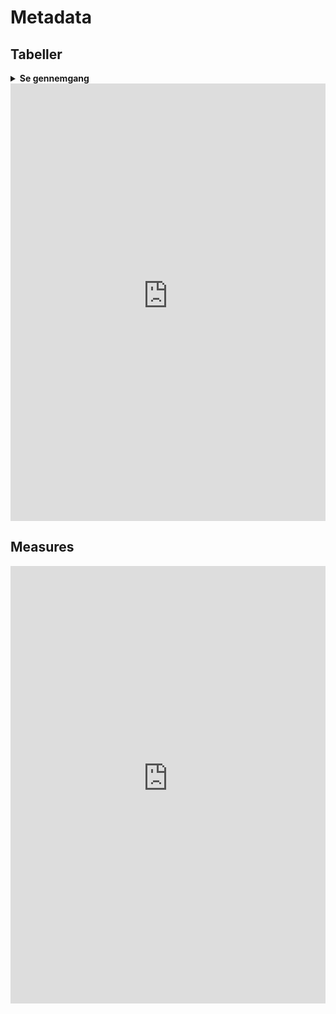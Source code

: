 # Metadata

## Tabeller
<details>
   <summary><b>Se gennemgang</b></summary>
   <center>
      ```sql
      USE [Flis2_LønHR_v2];
      SELECT
         col.TABLE_SCHEMA AS 'Skema'
         ,col.TABLE_NAME AS 'Tabel'
         ,col.ORDINAL_POSITION as ' '
         ,COALESCE(LEFT(keys.CONSTRAINT_NAME,1), NULL) AS '_Key'
         ,col.COLUMN_NAME AS 'Kolonne'
         ,DATA_TYPE AS 'Type'
         --,CHARACTER_MAXIMUM_LENGTH AS 'CharMaxLength'
         --,NUMERIC_PRECISION AS 'NumPrec'
         --,DATETIME_PRECISION AS 'dtPrec'
         ,COALESCE(DATETIME_PRECISION, NUMERIC_PRECISION, CHARACTER_MAXIMUM_LENGTH, NULL ) AS 'Len/Prec'
         ,CASE WHEN IS_NULLABLE = 'YES' THEN 'Y' ELSE 'N' END AS 'NULLs'
         ,COALESCE(colDesc.columnDescription, NULL) AS '_Beskrivelse'
        FROM INFORMATION_SCHEMA.COLUMNS col
      INNER JOIN information_schema.TABLES tbl 
         ON col.table_name = tbl.table_name
      LEFT JOIN INFORMATION_SCHEMA.KEY_COLUMN_USAGE keys ON 1=1
         AND keys.TABLE_SCHEMA = col.TABLE_SCHEMA
         AND keys.TABLE_NAME = col.TABLE_NAME
         AND keys.COLUMN_NAME = col.COLUMN_NAME			
      LEFT JOIN (
         SELECT 
            sc.object_id
            ,sc.column_id
            ,sc.name
            ,colProp.[value] AS 'ColumnDescription'
          FROM sys.columns sc
        INNER JOIN sys.extended_properties colProp
            ON colProp.major_id = sc.object_id
                AND colProp.minor_id = sc.column_id
                AND colProp.name = 'MS_Description' 
         ) colDesc
         ON colDesc.object_id = object_id(tbl.table_schema + '.' + tbl.table_name)
         AND colDesc.name = col.COLUMN_NAME
      WHERE 1=1
         AND col.TABLE_SCHEMA in ('chru_cube','DM_FL_HR')
         ORDER BY Skema asc, Tabel ASC, ' ' ASC       
      ```   
   </center>
</details>







<center>
<iframe width="100%" height="700" frameborder="0" scrolling="no" src="https://regionh-my.sharepoint.com/personal/nicolai_schmidt_01_regionh_dk1/_layouts/15/Doc.aspx?sourcedoc={c7c4140c-dc3a-4d83-955c-b6ae4c7ba5db}&action=embedview&wdAllowInteractivity=FALSE&Item=tbl_tabeller&&wdHideGridlines=TRUE&wdHideHeaders=TRUE&wdInConfigurator=TRUE&wdInConfigurator=TRUE&edesNext=TRUE&edrtees6=FALSE&resen=FALSE&ed1JS=FALSE&wdHideSheetTabs=TRUE&ActiveCell=A1000"></iframe>
</center>
 

## Measures
<center>
<iframe width="100%" height="700" frameborder="0" scrolling="no" src="https://regionh-my.sharepoint.com/personal/nicolai_schmidt_01_regionh_dk1/_layouts/15/Doc.aspx?sourcedoc={c7c4140c-dc3a-4d83-955c-b6ae4c7ba5db}&action=embedview&wdAllowInteractivity=FALSE&wdHideGridlines=TRUE&wdHideHeaders=TRUE&wdInConfigurator=TRUE&wdInConfigurator=TRUE&edesNext=TRUE&edrtees6=FALSE&resen=FALSE&ed1JS=FALSE&wdHideSheetTabs=TRUE&Item=tbl_measures&ActiveCell=A1000"></iframe>
</center>



<!--
&action=embedview
&wdAllowInteractivity=FALSE
&Item=measures
&wdHideGridlines=TRUE
&wdHideHeaders=TRUE
&wdInConfigurator=TRUE
&wdInConfigurator=TRUE
&edesNext=TRUE
&edrtees6=FALSE
&resen=FALSE
&ed1JS=FALSE
&wdHideSheetTabs=TRUE
&ActiveCell=A1000
-->

